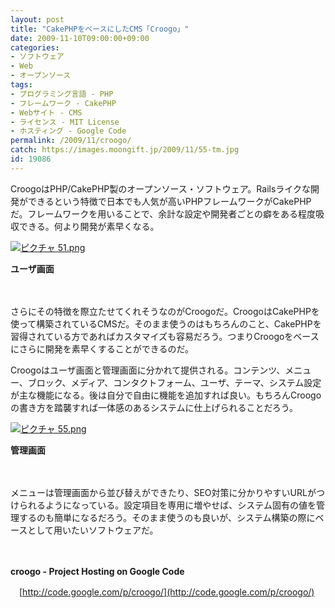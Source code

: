 ```yaml
---
layout: post
title: "CakePHPをベースにしたCMS「Croogo」"
date: 2009-11-10T09:00:00+09:00
categories:
- ソフトウェア
- Web
- オープンソース
tags: 
- プログラミング言語 - PHP
- フレームワーク - CakePHP
- Webサイト - CMS
- ライセンス - MIT License
- ホスティング - Google Code
permalink: /2009/11/croogo/
catch: https://images.moongift.jp/2009/11/55-tm.jpg
id: 19086
---
```

CroogoはPHP/CakePHP製のオープンソース・ソフトウェア。Railsライクな開発ができるという特徴で日本でも人気が高いPHPフレームワークがCakePHPだ。フレームワークを用いることで、余計な設定や開発者ごとの癖をある程度吸収できる。何より開発が素早くなる。

  

[![ピクチャ 51.png](https://images.moongift.jp/2009/11/51-tm.jpg)](https://images.moongift.jp/2009/11/51.png)  
  
**ユーザ画面**

  

　

  

さらにその特徴を際立たせてくれそうなのがCroogoだ。CroogoはCakePHPを使って構築されているCMSだ。そのまま使うのはもちろんのこと、CakePHPを習得されている方であればカスタマイズも容易だろう。つまりCroogoをベースにさらに開発を素早くすることができるのだ。

  
  
<!--more-->

Croogoはユーザ画面と管理画面に分かれて提供される。コンテンツ、メニュー、ブロック、メディア、コンタクトフォーム、ユーザ、テーマ、システム設定が主な機能になる。後は自分で自由に機能を追加すれば良い。もちろんCroogoの書き方を踏襲すれば一体感のあるシステムに仕上げられることだろう。

  

[![ピクチャ 55.png](https://images.moongift.jp/2009/11/55-tm.jpg)](https://images.moongift.jp/2009/11/55.png)  
  
**管理画面**

  

　

  

メニューは管理画面から並び替えができたり、SEO対策に分かりやすいURLがつけられるようになっている。設定項目を専用に増やせば、システム固有の値を管理するのも簡単になるだろう。そのまま使うのも良いが、システム構築の際にベースとして用いたいソフトウェアだ。

  

　

  

**croogo - Project Hosting on Google Code**  
  
　[http://code.google.com/p/croogo/](http://code.google.com/p/croogo/)

  
